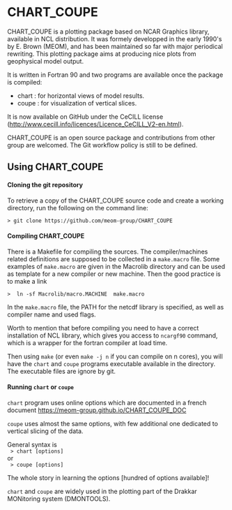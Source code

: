 # CHART_COUPE
  CHART_COUPE is a plotting package based on NCAR Graphics library, available in NCL distribution. It was formely developped in the early 1990's by E. Brown (MEOM), and has been maintained so far with major periodical rewriting. This plotting package aims at producing nice plots from geophysical model output.


It is written in Fortran 90 and two programs are available once the package is compiled:

 * chart : for horizontal views of model results.
 * coupe : for visualization of vertical slices.

 It is now available on GitHub under the CeCILL license (<http://www.cecill.info/licences/Licence_CeCILL_V2-en.html>).

  CHART_COUPE is an open source package and contributions from other group are welcomed. The Git workflow policy is still to be defined.

## Using CHART_COUPE

#### Cloning the git repository
To retrieve a copy of the CHART_COUPE source code and create a working directory, run the following on the command line: 

```> git clone https://github.com/meom-group/CHART_COUPE ```

#### Compiling CHART_COUPE
There is a Makefile for compiling the sources. The compiler/machines related definitions are supposed to be collected in a `make.macro` file. Some examples of `make.macro` are given in the Macrolib directory and can be used as template for a new compiler or new machine. Then the good practice is to make a link 

```>  ln -sf Macrolib/macro.MACHINE  make.macro ```

In the `make.macro` file, the PATH for the netcdf library is specified, as well as compiler name and used flags.  

Worth to mention that before compiling you need to have a correct installation of NCL library, which gives you access to `ncargf90` command, which is a wrapper for the fortran compiler at load time.

Then using `make` (or even `make -j n` if you can compile on n cores), you will have the `chart` and `coupe` programs executable available in the directory. The executable files are ignore by git.


#### Running `chart` or `coupe`
 `chart` program uses online options which are documented in a french document <https://meom-group.github.io/CHART_COUPE_DOC>

`coupe` uses almost the same  options, with few additional one dedicated to vertical slicing of the data.

General syntax is   
``` > chart [options]```  
or  
``` > coupe [options]```

The whole story in learning the options [hundred of options available]!

`chart` and `coupe` are widely used in the plotting part of the Drakkar MONitoring system (DMONTOOLS).




